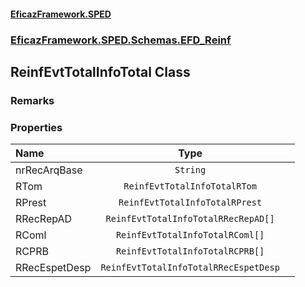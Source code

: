#### [EficazFramework.SPED](EficazFrameworkSPED.md 'EficazFramework SPED')
### [EficazFramework.SPED.Schemas.EFD_Reinf](EficazFramework.SPED.Schemas.EFD_Reinf.md 'EficazFramework.SPED.Schemas.EFD_Reinf')

## ReinfEvtTotalInfoTotal Class

### Remarks
### Properties

| Name | Type | |
| :--- | :---: | :--- |
| nrRecArqBase | `String` |  |
| RTom | `ReinfEvtTotalInfoTotalRTom` |  |
| RPrest | `ReinfEvtTotalInfoTotalRPrest` |  |
| RRecRepAD | `ReinfEvtTotalInfoTotalRRecRepAD[]` |  |
| RComl | `ReinfEvtTotalInfoTotalRComl[]` |  |
| RCPRB | `ReinfEvtTotalInfoTotalRCPRB[]` |  |
| RRecEspetDesp | `ReinfEvtTotalInfoTotalRRecEspetDesp` |  |
